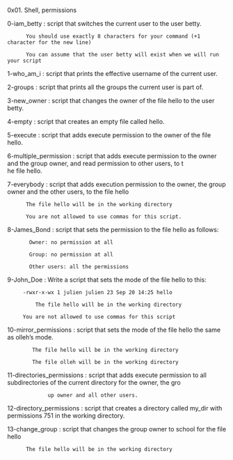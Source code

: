 0x01. Shell, permissions

0-iam_betty : script that switches the current user to the user betty.

	      You should use exactly 8 characters for your command (+1 character for the new line)

	      You can assume that the user betty will exist when we will run your script

1-who_am_i : script that prints the effective username of the current user.

2-groups : script that prints all the groups the current user is part of.

3-new_owner : script that changes the owner of the file hello to the user betty.

4-empty : script that creates an empty file called hello.

5-execute : script that adds execute permission to the owner of the file hello.

6-multiple_permission : script that adds execute permission to the owner and the group owner, and read permission to other users, to t			      
			he file hello.

7-everybody : script that adds execution permission to the owner, the group owner and the other users, to the file hello

	      The file hello will be in the working directory

	      You are not allowed to use commas for this script.

8-James_Bond : script that sets the permission to the file hello as follows:

	       Owner: no permission at all

	       Group: no permission at all

	       Other users: all the permissions 

9-John_Doe : Write a script that sets the mode of the file hello to this:

	     -rwxr-x-wx 1 julien julien 23 Sep 20 14:25 hello

             The file hello will be in the working directory

	     You are not allowed to use commas for this script

10-mirror_permissions : script that sets the mode of the file hello the same as olleh’s mode.

			The file hello will be in the working directory

			The file olleh will be in the working directory

11-directories_permissions : script that adds execute permission to all subdirectories of the current directory for the owner, the gro

			     up owner and all other users.

12-directory_permissions : script that creates a directory called my_dir with permissions 751 in the working directory.

13-change_group : script that changes the group owner to school for the file hello

		  The file hello will be in the working directory
